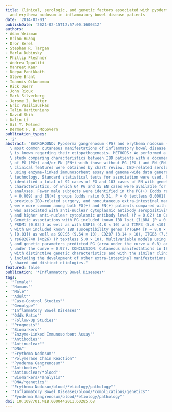 ```yaml
---
title: Clinical, serologic, and genetic factors associated with pyoderma gangrenosum
  and erythema nodosum in inflammatory bowel disease patients
date: '2014-03-01'
publishDate: '2021-02-15T12:57:00.160031Z'
authors:
- Adam Weizman
- Brian Huang
- Dror Berel
- Stephan R. Targan
- Marla Dubinsky
- Phillip Fleshner
- Andrew Ippoliti
- Manreet Kaur
- Deepa Panikkath
- Steve Brant
- Ioannis Oikonomou
- Rick Duerr
- John Rioux
- Mark Silverberg
- Jerome I. Rotter
- Eric Vasiliauskas
- Talin Haritunians
- David Shih
- Dalin Li
- Gil Y. Melmed
- Dermot P. B. McGovern
publication_types:
- '2'
abstract: "BACKGROUND: Pyoderma gangrenosum (PG) and erythema nodosum (EN) are the\
  \ most common cutaneous manifestations of inflammatory bowel disease (IBD) but little\
  \ is known regarding their etiopathogenesis. METHODS: We performed a case-control\
  \ study comparing characteristics between IBD patients with a documented episode\
  \ of PG (PG+) and/or EN (EN+) with those without PG (PG-) and EN (EN-). Data on\
  \ clinical features were obtained by chart review. IBD-related serology was determined\
  \ using enzyme-linked immunosorbent assay and genome-wide data generated using Illumina\
  \ technology. Standard statistical tests for association were used. RESULTS: We\
  \ identified a total of 92 cases of PG and 103 cases of EN with genetic and clinical\
  \ characteristics, of which 64 PG and 55 EN cases were available for serological\
  \ analyses. Fewer male subjects were identified in the PG(+) (odds ratio 0.6, P\
  \ = 0.009) and EN(+) groups (odds ratio 0.31, P = 0 textless 0.0001). Colonic disease,\
  \ previous IBD-related surgery, and noncutaneous extra-intestinal manifestations\
  \ were more common among both PG(+) and EN(+) patients compared with controls. PG(+)\
  \ was associated with anti-nuclear cytoplasmic antibody seropositivity (P = 0.03)\
  \ and higher anti-nuclear cytoplasmic antibody level (P = 0.02) in Crohn's disease.\
  \ Genetic associations with PG included known IBD loci (IL8RA [P = 0.00003] and\
  \ PRDM1 [0.03]) as well as with USP15 (4.8 × 10) and TIMP3 (5.6 ×10). Genetic associations\
  \ with EN included known IBD susceptibility genes (PTGER4 [P = 8.8 × 10], ITGAL\
  \ [0.03]) as well as SOCS5 (9.64 × 10), CD207 (3.14 × 10), ITGB3 (7.56 × 10), and\
  \ rs6828740 (4q26) (P textless 5.0 × 10). Multivariable models using clinical, serologic,\
  \ and genetic parameters predicted PG (area under the curve = 0.8) and EN (area\
  \ under the curve = 0.97). CONCLUSION: Cutaneous manifestations in IBD are associated\
  \ with distinctive genetic characteristics and with the similar clinical characteristics,\
  \ including the development of other extra-intestinal manifestations suggesting\
  \ shared and distinct etiologies."
featured: false
publication: '*Inflammatory Bowel Diseases*'
tags:
- '"Female"'
- '"Humans"'
- '"Male"'
- '"Adult"'
- '"Case-Control Studies"'
- '"Genotype"'
- '"Inflammatory Bowel Diseases"'
- '"Odds Ratio"'
- '"Follow-Up Studies"'
- '"Prognosis"'
- '"Biomarkers"'
- '"Enzyme-Linked Immunosorbent Assay"'
- '"Antibodies"'
- '"Antinuclear"'
- '"DNA"'
- '"Erythema Nodosum"'
- '"Polymerase Chain Reaction"'
- '"Pyoderma Gangrenosum"'
- '"Antibodies"'
- '"Antinuclear/*blood"'
- '"Biomarkers/*analysis"'
- '"DNA/*genetics"'
- '"Erythema Nodosum/blood/*etiology/pathology"'
- '"Inflammatory Bowel Diseases/blood/*complications/genetics"'
- '"Pyoderma Gangrenosum/blood/*etiology/pathology"'
doi: 10.1097/01.MIB.0000442011.60285.68
---
```


